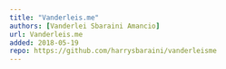 ```yaml
---
title: "Vanderleis.me"
authors: [Vanderlei Sbaraini Amancio]
url: Vanderleis.me
added: 2018-05-19
repo: https://github.com/harrysbaraini/vanderleisme
---
```



